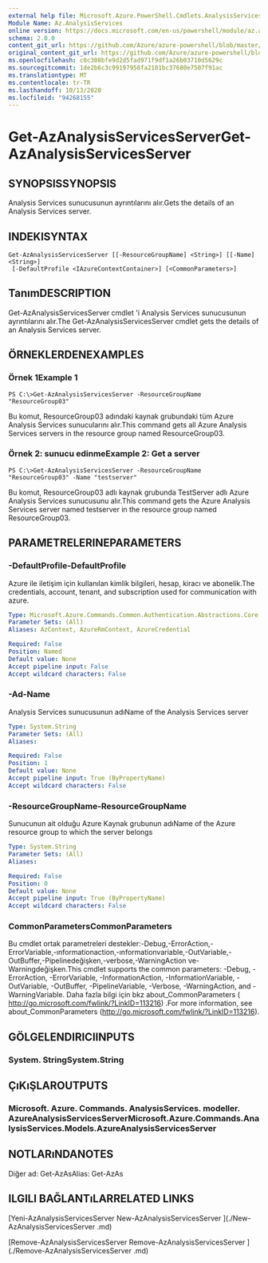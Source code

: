 ```yaml
---
external help file: Microsoft.Azure.PowerShell.Cmdlets.AnalysisServices.dll-Help.xml
Module Name: Az.AnalysisServices
online version: https://docs.microsoft.com/en-us/powershell/module/az.analysisservices/get-azanalysisservicesserver
schema: 2.0.0
content_git_url: https://github.com/Azure/azure-powershell/blob/master/src/AnalysisServices/AnalysisServices/help/Get-AzAnalysisServicesServer.md
original_content_git_url: https://github.com/Azure/azure-powershell/blob/master/src/AnalysisServices/AnalysisServices/help/Get-AzAnalysisServicesServer.md
ms.openlocfilehash: c0c308bfe9d2d5fad971f9df1a26b03710d5629c
ms.sourcegitcommit: 1de2b6c3c99197958fa2101bc37680e7507f91ac
ms.translationtype: MT
ms.contentlocale: tr-TR
ms.lasthandoff: 10/13/2020
ms.locfileid: "94268155"
---
```

# <span data-ttu-id="b3cdb-101">Get-AzAnalysisServicesServer</span><span class="sxs-lookup"><span data-stu-id="b3cdb-101">Get-AzAnalysisServicesServer</span></span>

## <span data-ttu-id="b3cdb-102">SYNOPSIS</span><span class="sxs-lookup"><span data-stu-id="b3cdb-102">SYNOPSIS</span></span>
<span data-ttu-id="b3cdb-103">Analysis Services sunucusunun ayrıntılarını alır.</span><span class="sxs-lookup"><span data-stu-id="b3cdb-103">Gets the details of an Analysis Services server.</span></span>

## <span data-ttu-id="b3cdb-104">INDEKI</span><span class="sxs-lookup"><span data-stu-id="b3cdb-104">SYNTAX</span></span>

```
Get-AzAnalysisServicesServer [[-ResourceGroupName] <String>] [[-Name] <String>]
 [-DefaultProfile <IAzureContextContainer>] [<CommonParameters>]
```

## <span data-ttu-id="b3cdb-105">Tanım</span><span class="sxs-lookup"><span data-stu-id="b3cdb-105">DESCRIPTION</span></span>
<span data-ttu-id="b3cdb-106">Get-AzAnalysisServicesServer cmdlet 'i Analysis Services sunucusunun ayrıntılarını alır.</span><span class="sxs-lookup"><span data-stu-id="b3cdb-106">The Get-AzAnalysisServicesServer cmdlet gets the details of an Analysis Services server.</span></span>

## <span data-ttu-id="b3cdb-107">ÖRNEKLERDEN</span><span class="sxs-lookup"><span data-stu-id="b3cdb-107">EXAMPLES</span></span>

### <span data-ttu-id="b3cdb-108">Örnek 1</span><span class="sxs-lookup"><span data-stu-id="b3cdb-108">Example 1</span></span>
```
PS C:\>Get-AzAnalysisServicesServer -ResourceGroupName "ResourceGroup03"
```

<span data-ttu-id="b3cdb-109">Bu komut, ResourceGroup03 adındaki kaynak grubundaki tüm Azure Analysis Services sunucularını alır.</span><span class="sxs-lookup"><span data-stu-id="b3cdb-109">This command gets all Azure Analysis Services servers in the resource group named ResourceGroup03.</span></span>

### <span data-ttu-id="b3cdb-110">Örnek 2: sunucu edinme</span><span class="sxs-lookup"><span data-stu-id="b3cdb-110">Example 2: Get a server</span></span>
```
PS C:\>Get-AzAnalysisServicesServer -ResourceGroupName "ResourceGroup03" -Name "testserver"
```

<span data-ttu-id="b3cdb-111">Bu komut, ResourceGroup03 adlı kaynak grubunda TestServer adlı Azure Analysis Services sunucusunu alır.</span><span class="sxs-lookup"><span data-stu-id="b3cdb-111">This command gets the Azure Analysis Services server named testserver in the resource group named ResourceGroup03.</span></span>

## <span data-ttu-id="b3cdb-112">PARAMETRELERINE</span><span class="sxs-lookup"><span data-stu-id="b3cdb-112">PARAMETERS</span></span>

### <span data-ttu-id="b3cdb-113">-DefaultProfile</span><span class="sxs-lookup"><span data-stu-id="b3cdb-113">-DefaultProfile</span></span>
<span data-ttu-id="b3cdb-114">Azure ile iletişim için kullanılan kimlik bilgileri, hesap, kiracı ve abonelik.</span><span class="sxs-lookup"><span data-stu-id="b3cdb-114">The credentials, account, tenant, and subscription used for communication with azure.</span></span>

```yaml
Type: Microsoft.Azure.Commands.Common.Authentication.Abstractions.Core.IAzureContextContainer
Parameter Sets: (All)
Aliases: AzContext, AzureRmContext, AzureCredential

Required: False
Position: Named
Default value: None
Accept pipeline input: False
Accept wildcard characters: False
```

### <span data-ttu-id="b3cdb-115">-Ad</span><span class="sxs-lookup"><span data-stu-id="b3cdb-115">-Name</span></span>
<span data-ttu-id="b3cdb-116">Analysis Services sunucusunun adı</span><span class="sxs-lookup"><span data-stu-id="b3cdb-116">Name of the Analysis Services server</span></span>

```yaml
Type: System.String
Parameter Sets: (All)
Aliases:

Required: False
Position: 1
Default value: None
Accept pipeline input: True (ByPropertyName)
Accept wildcard characters: False
```

### <span data-ttu-id="b3cdb-117">-ResourceGroupName</span><span class="sxs-lookup"><span data-stu-id="b3cdb-117">-ResourceGroupName</span></span>
<span data-ttu-id="b3cdb-118">Sunucunun ait olduğu Azure Kaynak grubunun adı</span><span class="sxs-lookup"><span data-stu-id="b3cdb-118">Name of the Azure resource group to which the server belongs</span></span>

```yaml
Type: System.String
Parameter Sets: (All)
Aliases:

Required: False
Position: 0
Default value: None
Accept pipeline input: True (ByPropertyName)
Accept wildcard characters: False
```

### <span data-ttu-id="b3cdb-119">CommonParameters</span><span class="sxs-lookup"><span data-stu-id="b3cdb-119">CommonParameters</span></span>
<span data-ttu-id="b3cdb-120">Bu cmdlet ortak parametreleri destekler:-Debug,-ErrorAction,-ErrorVariable,-ınformationaction,-ınformationvariable,-OutVariable,-OutBuffer,-Pipelinedeğişken,-verbose,-WarningAction ve-Warningdeğişken.</span><span class="sxs-lookup"><span data-stu-id="b3cdb-120">This cmdlet supports the common parameters: -Debug, -ErrorAction, -ErrorVariable, -InformationAction, -InformationVariable, -OutVariable, -OutBuffer, -PipelineVariable, -Verbose, -WarningAction, and -WarningVariable.</span></span> <span data-ttu-id="b3cdb-121">Daha fazla bilgi için bkz about_CommonParameters ( http://go.microsoft.com/fwlink/?LinkID=113216) .</span><span class="sxs-lookup"><span data-stu-id="b3cdb-121">For more information, see about_CommonParameters (http://go.microsoft.com/fwlink/?LinkID=113216).</span></span>

## <span data-ttu-id="b3cdb-122">GÖLGELENDIRICI</span><span class="sxs-lookup"><span data-stu-id="b3cdb-122">INPUTS</span></span>

### <span data-ttu-id="b3cdb-123">System. String</span><span class="sxs-lookup"><span data-stu-id="b3cdb-123">System.String</span></span>

## <span data-ttu-id="b3cdb-124">ÇıKıŞLAR</span><span class="sxs-lookup"><span data-stu-id="b3cdb-124">OUTPUTS</span></span>

### <span data-ttu-id="b3cdb-125">Microsoft. Azure. Commands. AnalysisServices. modeller. AzureAnalysisServicesServer</span><span class="sxs-lookup"><span data-stu-id="b3cdb-125">Microsoft.Azure.Commands.AnalysisServices.Models.AzureAnalysisServicesServer</span></span>

## <span data-ttu-id="b3cdb-126">NOTLARıNDA</span><span class="sxs-lookup"><span data-stu-id="b3cdb-126">NOTES</span></span>
<span data-ttu-id="b3cdb-127">Diğer ad: Get-AzAs</span><span class="sxs-lookup"><span data-stu-id="b3cdb-127">Alias: Get-AzAs</span></span>

## <span data-ttu-id="b3cdb-128">ILGILI BAĞLANTıLAR</span><span class="sxs-lookup"><span data-stu-id="b3cdb-128">RELATED LINKS</span></span>

[<span data-ttu-id="b3cdb-129">Yeni-AzAnalysisServicesServer </span><span class="sxs-lookup"><span data-stu-id="b3cdb-129">New-AzAnalysisServicesServer </span></span>](./New-AzAnalysisServicesServer .md)

[<span data-ttu-id="b3cdb-130">Remove-AzAnalysisServicesServer </span><span class="sxs-lookup"><span data-stu-id="b3cdb-130">Remove-AzAnalysisServicesServer </span></span>](./Remove-AzAnalysisServicesServer .md)

